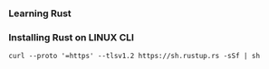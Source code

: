 ### Learning Rust

### Installing Rust on LINUX CLI
  
    curl --proto '=https' --tlsv1.2 https://sh.rustup.rs -sSf | sh



